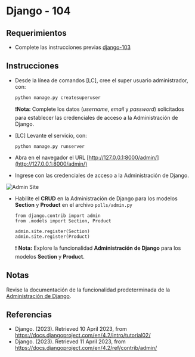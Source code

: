 # Django - 104

## Requerimientos

* Complete las instrucciones previas [django-103](django-103.md)

## Instrucciones

* Desde la línea de comandos [LC], cree el super usuario administrador, con:

  ```
  python manage.py createsuperuser
  ```
  
  ❗**Nota:** Complete los datos (_username_, _email_ y _password_) solicitados para establecer las credenciales de acceso a la Administración de Django.

* [LC] Levante el servicio, con:

  ```
  python manage.py runserver
  ```
  
* Abra en el navegador el URL [http://127.0.0.1:8000/admin/](http://127.0.0.1:8000/admin/)
* Ingrese con las credenciales de acceso a la Administración de Django.

![Admin Site](https://docs.djangoproject.com/en/4.2/_images/admin02.png)

* Habilite el **CRUD** en la Administración de Django para los modelos **Section** y **Product** en el archivo `polls/admin.py`

  ```
  from django.contrib import admin
  from .models import Section, Product

  admin.site.register(Section)
  admin.site.register(Product)
  ```
  
  ❗ **Nota:** Explore la funcionalidad **Administración de Django** para los modelos **Section** y **Product**.
  
## Notas

Revise la documentación de la funcionalidad predeterminada de la [Administración de Django](https://docs.djangoproject.com/en/4.2/ref/contrib/admin/).

## Referencias

* Django. (2023). Retrieved 10 April 2023, from https://docs.djangoproject.com/en/4.2/intro/tutorial02/
* Django. (2023). Retrieved 11 April 2023, from https://docs.djangoproject.com/en/4.2/ref/contrib/admin/
